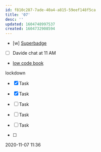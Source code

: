 ```yaml
---
id: f810c287-7ade-40a4-a815-59eef148f5ca
title: '07'
desc: ''
updated: 1604748997537
created: 1604732908594
---
```


- [w] [Superbadge](https://trailhead.salesforce.com/content/learn/superbadges/superbadge_lightning_platform_app_builder?trailmix_creator_id=strailhead&trailmix_slug=prepare-for-your-salesforce-platform-app-builder-credential)
- [ ] Davide chat at 11 AM
- [low code book](https://www.packtpub.com/product/hands-on-low-code-application-development-with-salesforce/9781800209770)

lockdown

- [x] Task 
- [x] Task 
- [ ] Task 
- [ ] Task 
- [ ] Task 
 
- [ ]
2020-11-07 11:36